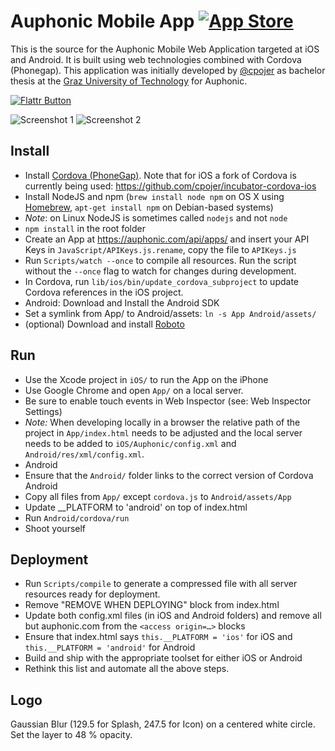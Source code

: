 Auphonic Mobile App [![App Store](https://auphonic.com/static/images/app-store.png)](https://itunes.apple.com/app/auphonic/id575204274?mt=8)
===================

This is the source for the Auphonic Mobile Web Application targeted at iOS and Android. It is built using web technologies combined with Cordova (Phonegap).
This application was initially developed by [@cpojer](http://cpojer.net) as bachelor thesis at the [Graz University of Technology](http://tugraz.at/) for Auphonic.

[![Flattr Button](http://api.flattr.com/button/button-static-50x60.png "Flattr This!")](https://flattr.com/thing/1035105/Auphonic-Mobile-App "Auphonic-Mobile-App")

![Screenshot 1](http://dl.dropbox.com/u/1928164/App1.jpg)
![Screenshot 2](http://dl.dropbox.com/u/1928164/App2.jpg)

Install
-------

* Install [Cordova (PhoneGap)](http://phonegap.com/). Note that for iOS a fork of Cordova is currently being used: https://github.com/cpojer/incubator-cordova-ios
* Install NodeJS and npm (`brew install node npm` on OS X using [Homebrew](http://mxcl.github.com/homebrew/), `apt-get install npm` on Debian-based systems)
* *Note*: on Linux NodeJS is sometimes called `nodejs` and not `node`
* `npm install` in the root folder
* Create an App at https://auphonic.com/api/apps/ and insert your API Keys in `JavaScript/APIKeys.js.rename`, copy the file to `APIKeys.js`
* Run `Scripts/watch --once` to compile all resources. Run the script without the `--once` flag to watch for changes during development.
* In Cordova, run `lib/ios/bin/update_cordova_subproject` to update Cordova references in the iOS project.
* Android: Download and Install the Android SDK
 * Set a symlink from App/ to Android/assets: `ln -s App Android/assets/`
* (optional) Download and install [Roboto](http://developer.android.com/design/style/typography.html)

Run
---

* Use the Xcode project in `iOS/` to run the App on the iPhone
* Use Google Chrome and open `App/` on a local server.
 * Be sure to enable touch events in Web Inspector (see: Web Inspector Settings)
 * *Note:* When developing locally in a browser the relative path of the project in `App/index.html` needs to be adjusted and the local server needs to be added to `iOS/Auphonic/config.xml` and `Android/res/xml/config.xml`.
* Android
 * Ensure that the `Android/` folder links to the correct version of Cordova Android
 * Copy all files from `App/` except `cordova.js` to `Android/assets/App`
  * Update __PLATFORM to 'android' on top of index.html
 * Run `Android/cordova/run`
 * Shoot yourself

Deployment
----------

* Run `Scripts/compile` to generate a compressed file with all server resources ready for deployment.
* Remove "REMOVE WHEN DEPLOYING" block from index.html
* Update both config.xml files (in iOS and Android folders) and remove all but auphonic.com from the `<access origin=…>` blocks
* Ensure that index.html says `this.__PLATFORM = 'ios'` for iOS and `this.__PLATFORM = 'android'` for Android
* Build and ship with the appropriate toolset for either iOS or Android
* Rethink this list and automate all the above steps.

Logo
----

Gaussian Blur (129.5 for Splash, 247.5 for Icon) on a centered white circle. Set the layer to 48 % opacity.
